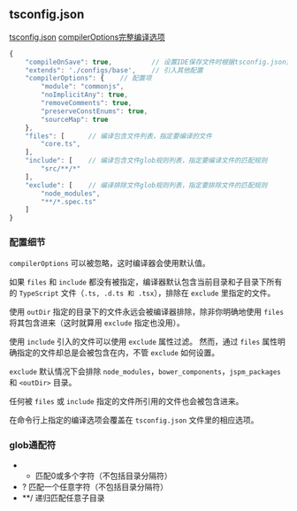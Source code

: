 ## tsconfig.json

[tsconfig.json](https://www.tslang.cn/docs/handbook/tsconfig-json.html)
[compilerOptions完整编译选项](https://www.tslang.cn/docs/handbook/tsconfig-json.html)

```js
{
    "compileOnSave": true,          // 设置IDE保存文件时根据tsconfig.json重新生成文件，要想支持这个特性需要Visual Studio 2015， TypeScript1.8.4以上并且安装atom-typescript插件。
    "extends": './configs/base',    // 引入其他配置
    "compilerOptions": {    // 配置项
        "module": "commonjs",
        "noImplicitAny": true,
        "removeComments": true,
        "preserveConstEnums": true,
        "sourceMap": true
    },
    "files": [      // 编译包含文件列表，指定要编译的文件
        "core.ts",
    ],
    "include": [    // 编译包含文件glob规则列表，指定要编译文件的匹配规则
        "src/**/*"
    ],
    "exclude": [    // 编译排除文件glob规则列表，指定要排除文件的匹配规则
        "node_modules",
        "**/*.spec.ts"
    ]
}
```
### 配置细节
`compilerOptions` 可以被忽略，这时编译器会使用默认值。

如果 `files` 和 `include` 都没有被指定，编译器默认包含当前目录和子目录下所有的 `TypeScript` 文件（`.ts, .d.ts 和 .tsx`），排除在 `exclude` 里指定的文件。

使用 `outDir` 指定的目录下的文件永远会被编译器排除，除非你明确地使用 `files` 将其包含进来（这时就算用 `exclude` 指定也没用）。

使用 `include` 引入的文件可以使用 `exclude` 属性过滤。 然而，通过 `files` 属性明确指定的文件却总是会被包含在内，不管 `exclude` 如何设置。

`exclude` 默认情况下会排除 `node_modules`，`bower_components`，`jspm_packages` 和 `<outDir>` 目录。

任何被 `files` 或 `include` 指定的文件所引用的文件也会被包含进来。

在命令行上指定的编译选项会覆盖在 `tsconfig.json` 文件里的相应选项。

### glob通配符
- * 匹配0或多个字符（不包括目录分隔符）
- ? 匹配一个任意字符（不包括目录分隔符）
- **/ 递归匹配任意子目录
